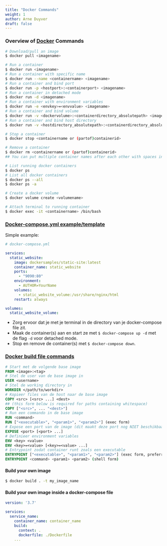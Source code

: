 ```yaml
---
title: "Docker Commands"
weight: 1
author: Arne Duyver
draft: false
---
```


### Overview of [Docker](https://docs.docker.com/) Commands

```bash
# Download/pull an image
$ docker pull <imagename>

# Run a container
$ docker run <imagename>
# Run a container with specific name
$ docker run --name <containername> <imagename>
# Run a container and bind port
$ docker run -p <hostport>:<containerport> <imagename>
# Run a container in detached mode
$ docker run -d <imagename>
# Run a container with environment variables
$ docker run -e <envkey>=<envvalue> <imagename>
# Run a container and bind volume
$ docker run -v <dockervolume>:<containerdirectory_absolutepath> <imagename>
# Run a container and bind host directory
$ docker run -v <hostdirectory_absolutepath>:<containerdirectory_absolutepath> <imagename>

# Stop a container
$ docker stop <containername or (partof)containerid>

# Remove a container
$ docker rm <containername or (partof)containerid>
## You can put multiple container names after each other with spaces in between to start/stop/remove multiple containers at once

# List running docker containers
$ docker ps
# List all docker containers
$ docker ps --all
$ docker ps -a

# Create a docker volume
$ docker volume create <volumename>

# Attach terminal to running container
$ docker exec -it <containername> /bin/bash
```

### [Docker-compose.yml example/template](https://docs.docker.com/compose/)
Simple example:
```yml
# docker-compose.yml

services:
  static_website:
    image: dockersamples/static-site:latest
    container_name: static_website
    ports:
      - "9090:80"
    environment:
      - AUTHOR=YourName
    volumes:
      - static_website_volume:/usr/share/nginx/html
    restart: always

volumes:
  static_website_volume:
```
- Zorg ervoor dat je met je terminal in de directory van je docker-compose file zit.
- Maak de container(s) aan en start ze met `$ docker-compose up -d` met de flag `-d` voor detached mode.
- Stop en remove de container(s) met `$ docker-compose down`.

### [Docker build file commands](https://kapeli.com/cheat_sheets/Dockerfile.docset/Contents/Resources/Documents/index)
```Dockerfile
# Start met de volgende base image
FROM <image>:<tag>
# Stel de user van de base image in
USER <username>
# Stel de working directory in
WORKDIR </path/to/workdir>
# Kopieer files van de host naar de base image
COPY <src> [<src> ...] <dest>
## (this form below is required for paths containing whitespace)
COPY ["<src>", ... "<dest>"] 
# Run een commando in de base image
RUN <command> 
RUN ["<executable>", "<param1>", "<param2>"] (exec form)
# Expose een port van de image (dit maakt deze port nog NIET beschikbaar in de host)
EXPOSE <port> [<port> ...]
# Definieer environment variables
ENV <key> <value>
ENV <key>=<value> [<key>=<value> ...]
# Entrypoint zodat container runt zoals een executable
ENTRYPOINT ["<executable>", "<param1>", "<param2>"] (exec form, preferred)
ENTRYPOINT <command> <param1> <param2> (shell form)
```
#### Build your own image 
```bash
$ docker build . -t my_image_name
```
#### Build your own image inside a docker-compose file
```yaml
version: '3.7'

services:
  service_name:
    container_name: container_name
    build:
      context: .
      dockerfile: ./Dockerfile
    ...
```